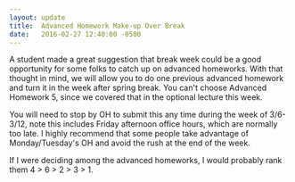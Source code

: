 ```yaml
---
layout: update
title:  Advanced Homework Make-up Over Break
date:   2016-02-27 12:40:00 -0500
---
```


A student made a great suggestion that break week could be a good opportunity
for some folks to catch up on advanced homeworks. With that thought in mind, we
will allow you to do one previous advanced homework and turn it in the week
after spring break. You can't choose Advanced Homework 5, since we covered that
in the optional lecture this week.

You will need to stop by OH to submit this any time during the week of
3/6-3/12, note this includes Friday afternoon office hours, which are normally
too late. I highly recommend that some people take advantage of
Monday/Tuesday's OH and avoid the rush at the end of the week.

If I were deciding among the advanced homeworks, I would probably rank them
4 > 6 > 2 > 3 > 1.
